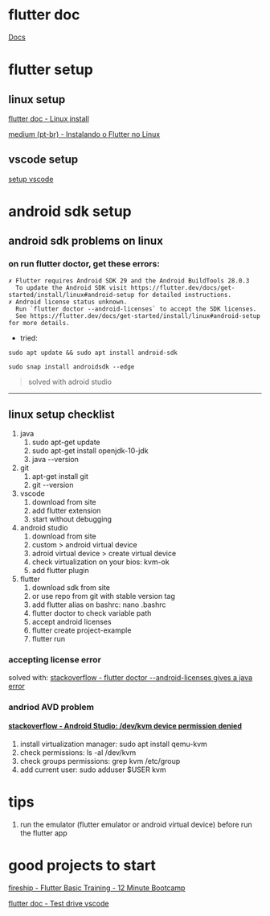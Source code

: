 
# flutter doc
[Docs](https://docs.flutter.dev/)

# flutter setup

## linux setup
[flutter doc - Linux install](https://docs.flutter.dev/get-started/install/linux)

[medium (pt-br) - Instalando o Flutter no Linux](https://medium.com/sysvale/instalando-o-flutter-no-linux-fa3a8db67180)

## vscode setup
[setup vscode](https://docs.flutter.dev/get-started/editor?tab=vscode)

# android sdk setup

## android sdk problems on linux

### on run flutter  doctor, get these errors:
```
✗ Flutter requires Android SDK 29 and the Android BuildTools 28.0.3
  To update the Android SDK visit https://flutter.dev/docs/get-started/install/linux#android-setup for detailed instructions.
✗ Android license status unknown.
  Run `flutter doctor --android-licenses` to accept the SDK licenses.
  See https://flutter.dev/docs/get-started/install/linux#android-setup for more details.
```
* tried:
```
sudo apt update && sudo apt install android-sdk

sudo snap install androidsdk --edge
```
> solved with adroid studio
---

## linux setup checklist
1. java
    1. sudo apt-get update
    1. sudo apt-get install openjdk-10-jdk
    1. java --version
1. git
    1. apt-get install git
    1. git --version
1. vscode
    1. download from site
    1. add flutter extension
    1. start without debugging
1. android studio
    1. download from site
    1. custom > android virtual device
    1. adroid virtual device > create virtual device
    1. check virtualization on your bios: kvm-ok
    1. add flutter plugin
1. flutter
    1. download sdk from site
    1. or use repo from git with stable version tag
    1. add flutter alias on bashrc: nano .bashrc
    1. flutter doctor to check variable path
    1. accept android licenses
    1. flutter create project-example
    1. flutter run

### accepting license error
solved with: [stackoverflow - flutter doctor --android-licenses gives a java error](https://stackoverflow.com/questions/61993738/flutter-doctor-android-licenses-gives-a-java-error)

### andriod AVD problem
#### [stackoverflow - Android Studio: /dev/kvm device permission denied](https://stackoverflow.com/questions/37300811/android-studio-dev-kvm-device-permission-denied)

1. install virtualization manager: sudo apt install qemu-kvm
1. check permissions: ls -al /dev/kvm
1. check groups permissions: grep kvm /etc/group
1. add current user: sudo adduser $USER kvm

# tips
1. run the emulator (flutter emulator or android virtual device) before run the flutter app

# good projects to start
[fireship - Flutter Basic Training - 12 Minute Bootcamp](https://youtu.be/1xipg02Wu8s)

[flutter doc - Test drive vscode](https://docs.flutter.dev/get-started/test-drive?tab=vscode)
